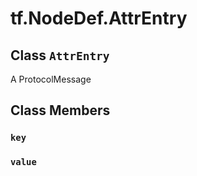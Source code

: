 <div itemscope itemtype="http://developers.google.com/ReferenceObject">
<meta itemprop="name" content="tf.NodeDef.AttrEntry" />
<meta itemprop="path" content="Stable" />
<meta itemprop="property" content="key"/>
<meta itemprop="property" content="value"/>
</div>

# tf.NodeDef.AttrEntry

## Class `AttrEntry`



A ProtocolMessage

## Class Members

<h3 id="key"><code>key</code></h3>

<h3 id="value"><code>value</code></h3>

